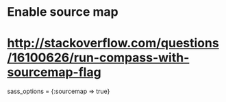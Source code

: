 # Enable source map
# http://stackoverflow.com/questions/16100626/run-compass-with-sourcemap-flag
sass_options = {:sourcemap => true}